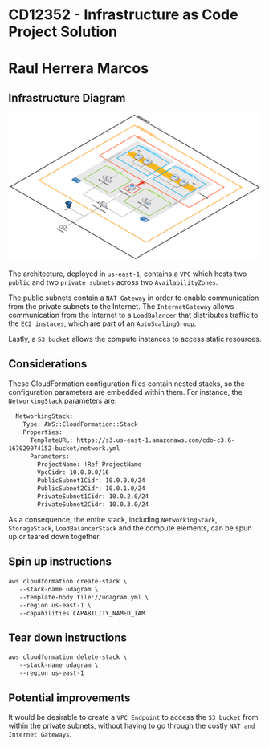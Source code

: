 # CD12352 - Infrastructure as Code Project Solution
# Raul Herrera Marcos
## Infrastructure Diagram
![Alt text](infrastructure.svg)

The architecture, deployed in ```us-east-1```, contains a ```VPC``` which hosts two ```public``` and two ```private subnets``` across two ```AvailabilityZones```. 

The public subnets contain a ```NAT Gateway``` in order to enable communication from the private subnets to the Internet. The ```InternetGateway``` allows communication from the Internet to a ```LoadBalancer``` that distributes traffic to the ```EC2 instaces```, which are part of an ```AutoScalingGroup```.

Lastly, a ```S3 bucket``` allows the compute instances to access static resources.

## Considerations
These CloudFormation configuration files contain nested stacks, so the configuration parameters are embedded within them. For instance, the ```NetworkingStack``` parameters are:
```
  NetworkingStack:
    Type: AWS::CloudFormation::Stack
    Properties:
      TemplateURL: https://s3.us-east-1.amazonaws.com/cdo-c3.6-167029074152-bucket/network.yml
      Parameters:
        ProjectName: !Ref ProjectName
        VpcCidr: 10.0.0.0/16
        PublicSubnet1Cidr: 10.0.0.0/24
        PublicSubnet2Cidr: 10.0.1.0/24
        PrivateSubnet1Cidr: 10.0.2.0/24
        PrivateSubnet2Cidr: 10.0.3.0/24
```
As a consequence, the entire stack, including ```NetworkingStack```, ```StorageStack```, ```LoadBalancerStack``` and the compute elements, can be spun up or teared down together.

## Spin up instructions
```
aws cloudformation create-stack \
   --stack-name udagram \
   --template-body file://udagram.yml \
   --region us-east-1 \
   --capabilities CAPABILITY_NAMED_IAM
```

## Tear down instructions
```
aws cloudformation delete-stack \
   --stack-name udagram \
   --region us-east-1
```

## Potential improvements
It would be desirable to create a ```VPC Endpoint``` to access the ```S3 bucket``` from within the private subnets, without having to go through the costly ```NAT and Internet Gateways```.

